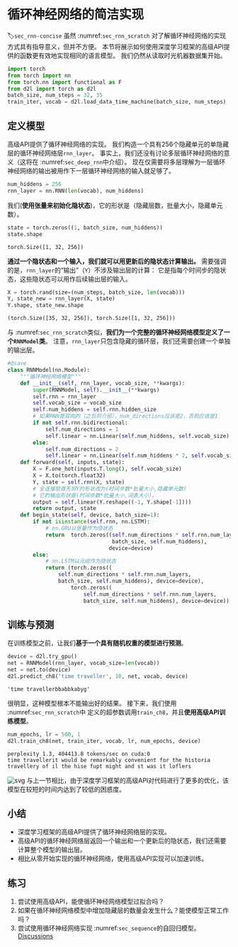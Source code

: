 # 循环神经网络的简洁实现
:label:`sec_rnn-concise`
虽然 :numref:`sec_rnn_scratch`
对了解循环神经网络的实现方式具有指导意义，但并不方便。
本节将展示如何使用深度学习框架的高级API提供的函数更有效地实现相同的语言模型。
我们仍然从读取时光机器数据集开始。
```python
import torch
from torch import nn
from torch.nn import functional as F
from d2l import torch as d2l
batch_size, num_steps = 32, 35
train_iter, vocab = d2l.load_data_time_machine(batch_size, num_steps)
```
## **定义模型**
高级API提供了循环神经网络的实现。
我们构造一个具有256个隐藏单元的单隐藏层的循环神经网络层`rnn_layer`。
事实上，我们还没有讨论多层循环神经网络的意义（这将在 :numref:`sec_deep_rnn`中介绍）。
现在仅需要将多层理解为一层循环神经网络的输出被用作下一层循环神经网络的输入就足够了。
```python
num_hiddens = 256
rnn_layer = nn.RNN(len(vocab), num_hiddens)
```
我们(**使用张量来初始化隐状态**)，它的形状是（隐藏层数，批量大小，隐藏单元数）。
```python
state = torch.zeros((1, batch_size, num_hiddens))
state.shape
```
    torch.Size([1, 32, 256])
**通过一个隐状态和一个输入，我们就可以用更新后的隐状态计算输出。**
需要强调的是，`rnn_layer`的“输出”（`Y`）不涉及输出层的计算：
它是指每个时间步的隐状态，这些隐状态可以用作后续输出层的输入。
```python
X = torch.rand(size=(num_steps, batch_size, len(vocab)))
Y, state_new = rnn_layer(X, state)
Y.shape, state_new.shape
```
    (torch.Size([35, 32, 256]), torch.Size([1, 32, 256]))
与 :numref:`sec_rnn_scratch`类似，**我们为一个完整的循环神经网络模型定义了一个`RNNModel`类**。
注意，`rnn_layer`只包含隐藏的循环层，我们还需要创建一个单独的输出层。
```python
#@save
class RNNModel(nn.Module):
    """循环神经网络模型"""
    def __init__(self, rnn_layer, vocab_size, **kwargs):
        super(RNNModel, self).__init__(**kwargs)
        self.rnn = rnn_layer
        self.vocab_size = vocab_size
        self.num_hiddens = self.rnn.hidden_size
        # 如果RNN是双向的（之后将介绍），num_directions应该是2，否则应该是1
        if not self.rnn.bidirectional:
            self.num_directions = 1
            self.linear = nn.Linear(self.num_hiddens, self.vocab_size)
        else:
            self.num_directions = 2
            self.linear = nn.Linear(self.num_hiddens * 2, self.vocab_size)
    def forward(self, inputs, state):
        X = F.one_hot(inputs.T.long(), self.vocab_size)
        X = X.to(torch.float32)
        Y, state = self.rnn(X, state)
        # 全连接层首先将Y的形状改为(时间步数*批量大小,隐藏单元数)
        # 它的输出形状是(时间步数*批量大小,词表大小)。
        output = self.linear(Y.reshape((-1, Y.shape[-1])))
        return output, state
    def begin_state(self, device, batch_size=1):
        if not isinstance(self.rnn, nn.LSTM):
            # nn.GRU以张量作为隐状态
            return  torch.zeros((self.num_directions * self.rnn.num_layers,
                                 batch_size, self.num_hiddens),
                                device=device)
        else:
            # nn.LSTM以元组作为隐状态
            return (torch.zeros((
                self.num_directions * self.rnn.num_layers,
                batch_size, self.num_hiddens), device=device),
                    torch.zeros((
                        self.num_directions * self.rnn.num_layers,
                        batch_size, self.num_hiddens), device=device))
```
## 训练与预测
在训练模型之前，让我们**基于一个具有随机权重的模型进行预测**。
```python
device = d2l.try_gpu()
net = RNNModel(rnn_layer, vocab_size=len(vocab))
net = net.to(device)
d2l.predict_ch8('time traveller', 10, net, vocab, device)
```
    'time travellerbbabbkabyg'
很明显，这种模型根本不能输出好的结果。
接下来，我们使用 :numref:`sec_rnn_scratch`中
定义的超参数调用`train_ch8`，并且**使用高级API训练模型**。
```python
num_epochs, lr = 500, 1
d2l.train_ch8(net, train_iter, vocab, lr, num_epochs, device)
```
    perplexity 1.3, 404413.8 tokens/sec on cuda:0
    time travellerit would be remarkably convenient for the historia
    travellery of il the hise fupt might and st was it loflers 
![svg](rnn-concise_files/rnn-concise_13_1.svg)
与上一节相比，由于深度学习框架的高级API对代码进行了更多的优化，该模型在较短的时间内达到了较低的困惑度。
## 小结
* 深度学习框架的高级API提供了循环神经网络层的实现。
* 高级API的循环神经网络层返回一个输出和一个更新后的隐状态，我们还需要计算整个模型的输出层。
* 相比从零开始实现的循环神经网络，使用高级API实现可以加速训练。
## 练习
1. 尝试使用高级API，能使循环神经网络模型过拟合吗？
1. 如果在循环神经网络模型中增加隐藏层的数量会发生什么？能使模型正常工作吗？
1. 尝试使用循环神经网络实现 :numref:`sec_sequence`的自回归模型。
[Discussions](https://discuss.d2l.ai/t/2106)